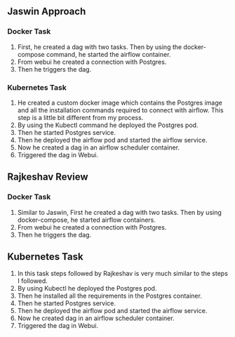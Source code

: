 ## Jaswin Approach

### Docker Task

1. First, he created a dag with two tasks. Then by using the docker-compose command, he started the airflow container. 
2. From webui he created a connection with Postgres.
3. Then he triggers the dag.

### Kubernetes Task
1. He created a custom docker image which contains the Postgres image and all the installation commands required to connect with airflow. This step is a little bit different from my process.
2. By using the Kubectl command he deployed the Postgres pod.
3. Then he started Postgres service.
4. Then he deployed the airflow pod and started the airflow service.
5. Now he created a dag in an airflow scheduler container.
6. Triggered the dag in Webui.

## Rajkeshav Review

### Docker Task

1. Similar to Jaswin, First he created a dag with two tasks. Then by using docker-compose, he started airflow containers.
2. From webui he created a connection with Postgres.
3. Then he triggers the dag.

## Kubernetes Task
1. In this task steps followed by Rajkeshav is very much similar to the steps I followed.
2. By using Kubectl he deployed the Postgres pod.
3. Then he installed all the requirements in the Postgres container.
4. Then he started Postgres service.
4. Then he deployed the airflow pod and started the airflow service.
5. Now he created dag in an airflow scheduler container.
6. Triggered the dag in Webui.

